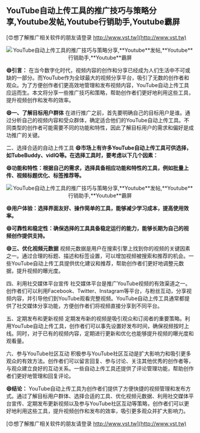 ## **YouTube自动上传工具的推广技巧与策略分享,**Youtube**发帖,**Youtube**行销助手,**Youtube**霸屏**

[😍想了解推广相关软件的朋友请登录 http://www.vst.tw](http://www.vst.tw)

 <center><img src="https://vst.tw/MP4/tuiguang/png/1.png" alt="YouTube自动上传工具的推广技巧与策略分享,**Youtube**发帖,**Youtube**行销助手,**Youtube**霸屏"></center>

**😄引言：**
在当今数字化时代，视频内容的创作和分享已经成为人们生活中不可或缺的一部分。而YouTube作为全球最大的视频分享平台，吸引了无数的创作者和观众。为了方便创作者们更高效地管理和发布视频内容，YouTube自动上传工具应运而生。本文将分享一些推广技巧和策略，帮助创作者们更好地利用这些工具，提升视频创作和发布的效率。

**😄一、了解目标用户群体**
在进行推广之前，首先要明确自己的目标用户是谁。通过分析自己的视频内容和受众群体，确定适合他们的YouTube自动上传工具。不同类型的创作者可能需要不同的功能和特性，因此了解目标用户的需求和偏好是成功推广的关键。

二、选择合适的自动上传工具
**😄市场上有许多YouTube自动上传工具可供选择，如TubeBuddy、vidIQ等。在选择工具时，要考虑以下几个因素：**

**😄功能和特性：根据自己的需求，选择具备相应功能和特性的工具，例如批量上传、视频标题优化、标签推荐等。**

 <center><img src="https://vst.tw/MP4/tuiguang/png/4.png" alt="YouTube自动上传工具的推广技巧与策略分享,**Youtube**发帖,**Youtube**行销助手,**Youtube**霸屏"></center>

**😄用户体验：选择界面友好、操作简单的工具，能够减少学习成本，提高使用效率。**

**😄可靠性和稳定性：确保选择的工具具备稳定运行的能力，能够长期为自己的视频创作提供支持。**

**😄三、优化视频元数据**
视频元数据是用户在搜索引擎上找到你的视频的关键因素之一。通过合理的标题、描述和标签设置，可以增加视频被搜索和推荐的机会。一些YouTube自动上传工具提供优化建议和推荐，帮助创作者们更好地调整元数据，提升视频的曝光度。

四、利用社交媒体平台宣传
社交媒体平台是推广YouTube视频的有效渠道之一。创作者们可以利用Facebook、Twitter、Instagram等平台，与粉丝互动，分享视频内容，并引导他们到YouTube观看完整视频。YouTube自动上传工具通常都提供了社交媒体分享功能，方便创作者们将视频直接分享到不同平台。

五、定期发布和更新视频
定期发布新的视频是吸引观众和订阅者的重要策略。利用YouTube自动上传工具，创作者们可以事先设置好发布时间，确保视频按时上线。同时，对于已有的视频内容，定期进行更新和优化也能够提升视频的曝光度和观看量。

六、参与YouTube社区互动
积极参与YouTube社区互动是扩大影响力和吸引更多观众的有效方法。创作者们可以留言回复、参与讨论、关注其他优秀的创作者等，与观众建立良好的互动关系。一些自动上传工具还提供了评论管理功能，帮助创作者们更好地管理和回复评论。

**😄结论：**
YouTube自动上传工具为创作者们提供了方便快捷的视频管理和发布方式。通过了解目标用户群体、选择合适的工具、优化视频元数据、利用社交媒体平台宣传、定期发布更新视频以及参与YouTube社区互动等策略，创作者们可以更好地利用这些工具，提升视频创作和发布的效率，吸引更多观众并扩大影响力。

[😍想了解推广相关软件的朋友请登录 http://www.vst.tw](http://www.vst.tw)



